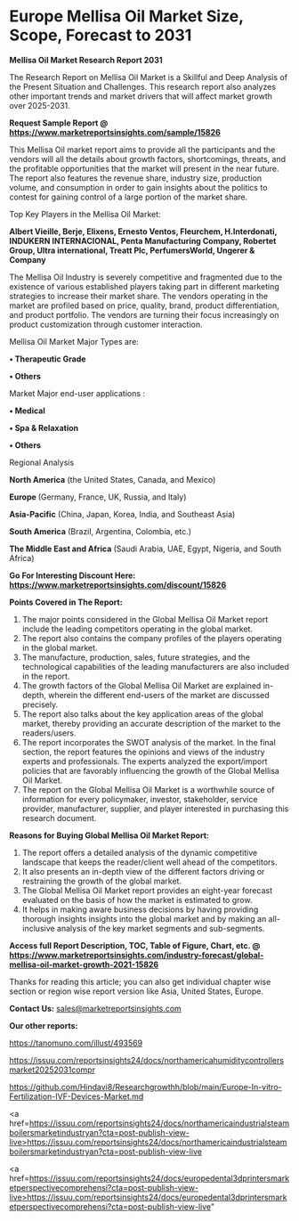 # Europe Mellisa Oil Market Size, Scope, Forecast to 2031

<strong>Mellisa Oil Market Research Report 2031</strong>

The Research Report on Mellisa Oil Market is a Skillful and Deep Analysis of the Present Situation and Challenges. This research report also analyzes other important trends and market drivers that will affect market growth over 2025-2031.

<strong>Request Sample Report @ <a href=https://www.marketreportsinsights.com/sample/15826>https://www.marketreportsinsights.com/sample/15826</a></strong>

This Mellisa Oil market report aims to provide all the participants and the vendors will all the details about growth factors, shortcomings, threats, and the profitable opportunities that the market will present in the near future. The report also features the revenue share, industry size, production volume, and consumption in order to gain insights about the politics to contest for gaining control of a large portion of the market share.

Top Key Players in the Mellisa Oil Market:

<strong>Albert Vieille, Berje, Elixens, Ernesto Ventos, Fleurchem, H.Interdonati, INDUKERN INTERNACIONAL, Penta Manufacturing Company, Robertet Group, Ultra international, Treatt Plc, PerfumersWorld, Ungerer & Company</strong>

The Mellisa Oil Industry is severely competitive and fragmented due to the existence of various established players taking part in different marketing strategies to increase their market share. The vendors operating in the market are profiled based on price, quality, brand, product differentiation, and product portfolio. The vendors are turning their focus increasingly on product customization through customer interaction.

Mellisa Oil Market Major Types are:

<strong>• Therapeutic Grade

• Others</strong>

Market Major end-user applications :

<strong>• Medical

• Spa & Relaxation

• Others</strong>

Regional Analysis

</u><strong><b>North America</b></strong> (the United States, Canada, and Mexico)

<strong><b>Europe </b></strong>(Germany, France, UK, Russia, and Italy)

<strong><b>Asia-Pacific</b></strong> (China, Japan, Korea, India, and Southeast Asia)

<strong><b>South America</b></strong> (Brazil, Argentina, Colombia, etc.)

<strong><b>The Middle East and Africa</b></strong> (Saudi Arabia, UAE, Egypt, Nigeria, and South Africa)

<strong>Go For Interesting Discount Here: <a href=https://www.marketreportsinsights.com/discount/15826>https://www.marketreportsinsights.com/discount/15826</a></strong>

<strong>Points Covered in The Report:</strong>
<ol>
  <li>The major points considered in the Global Mellisa Oil Market report include the leading competitors operating in the global market.</li>
  <li>The report also contains the company profiles of the players operating in the global market.</li>
  <li>The manufacture, production, sales, future strategies, and the technological capabilities of the leading manufacturers are also included in the report.</li>
  <li>The growth factors of the Global Mellisa Oil Market are explained in-depth, wherein the different end-users of the market are discussed precisely.</li>
  <li>The report also talks about the key application areas of the global market, thereby providing an accurate description of the market to the readers/users.</li>
  <li>The report incorporates the SWOT analysis of the market. In the final section, the report features the opinions and views of the industry experts and professionals. The experts analyzed the export/import policies that are favorably influencing the growth of the Global Mellisa Oil Market.</li>
  <li>The report on the Global Mellisa Oil Market is a worthwhile source of information for every policymaker, investor, stakeholder, service provider, manufacturer, supplier, and player interested in purchasing this research document.</li>
</ol>
<strong>Reasons for Buying Global Mellisa Oil Market Report:</strong>

<ol>
  <li>The report offers a detailed analysis of the dynamic competitive landscape that keeps the reader/client well ahead of the competitors.</li>
  <li>It also presents an in-depth view of the different factors driving or restraining the growth of the global market.</li>
  <li>The Global Mellisa Oil Market report provides an eight-year forecast evaluated on the basis of how the market is estimated to grow.</li>
  <li>It helps in making aware business decisions by having providing thorough insights insights into the global market and by making an all-inclusive analysis of the key market segments and sub-segments.</li>
</ol>
<strong>Access full Report Description, TOC, Table of Figure, Chart, etc. @ <a href=https://www.marketreportsinsights.com/industry-forecast/global-mellisa-oil-market-growth-2021-15826>https://www.marketreportsinsights.com/industry-forecast/global-mellisa-oil-market-growth-2021-15826</a></strong>


Thanks for reading this article; you can also get individual chapter wise section or region wise report version like Asia, United States, Europe.

<strong>Contact Us:</strong>
sales@marketreportsinsights.com

<strong>Our other reports:</strong>

<a href=https://tanomuno.com/illust/493569>https://tanomuno.com/illust/493569</a>

<a href=https://issuu.com/reportsinsights24/docs/northamericahumiditycontrollersmarket20252031compr>https://issuu.com/reportsinsights24/docs/northamericahumiditycontrollersmarket20252031compr</a>

<a href=https://github.com/Hindavi8/Researchgrowthh/blob/main/Europe-In-vitro-Fertilization-IVF-Devices-Market.md>https://github.com/Hindavi8/Researchgrowthh/blob/main/Europe-In-vitro-Fertilization-IVF-Devices-Market.md</a>

<a href=https://issuu.com/reportsinsights24/docs/northamericaindustrialsteamboilersmarketindustryan?cta=post-publish-view-live>https://issuu.com/reportsinsights24/docs/northamericaindustrialsteamboilersmarketindustryan?cta=post-publish-view-live</a>

<a href=https://issuu.com/reportsinsights24/docs/europedental3dprintersmarketperspectivecomprehensi?cta=post-publish-view-live>https://issuu.com/reportsinsights24/docs/europedental3dprintersmarketperspectivecomprehensi?cta=post-publish-view-live</a>"
